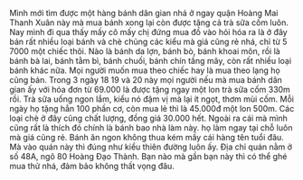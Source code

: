Mình mới tìm được một hàng bánh dân gian nhá ở ngay quận Hoàng Mai Thanh Xuân này mà mua bánh xong lại còn được tặng cả trà sữa cốm luôn. Nay mình đi qua thấy mấy cô mấy chị đứng mua đồ vào hỏi hóa ra là ở đây bán rất nhiều loại bánh và chè chủng các kiểu mà giá cũng rẻ nhá, chỉ từ 5 7000 một chiếc thôi. Nào là bánh da lợn, bánh bò, bánh khoai môn, rồi là bánh bà lai, bánh tằm bì, bánh chuối, bánh chín tầng mây, còn rất nhiều loại bánh khác nữa. Mọi người muốn mua theo chiếc hay là mua theo lạng họ cũng bán. Trong 3 ngày 18 19 và 20 này mọi người nếu mà mua bánh dân gian ấy với hóa đơn từ 69.000 là được tặng ngay một lon trà sữa cốm 330m rồi. Trà sữa uống ngon lắm, kiểu nó đậm vị mà lại ít ngọt, thơm mùi cốm. Mỗi ngày họ tặng hẳn 100 phần cơ, còn mua lẻ thì là 45.000đ một lon 500m. Các loại chè ở đây cũng chất lượng, đồng giá 30.000 hết. Ngoài ra cái mà mình cũng rất là thích đó chính là bánh bao nhà làm này. họ làm ngay tại chỗ luôn mà giá cũng rẻ. Bánh ăn ngon không thua kém mấy cái hàng tên tuổi đâu. Mà vào quán này thì đúng như kiểu thiên đường luôn ấy. Địa chỉ quán nằm ở số 48A, ngõ 80 Hoàng Đạo Thành. Bạn nào mà gần bạn này thì có thể ghé mua thử nhá, đảm bảo không thất vọng đâu.